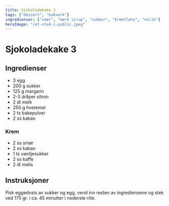 ```yaml
---
title: Sjokoladekake 3
tags: ["dessert", "bakverk"]
ingredienser: ["smør", "mørk sirup", "sukker", "kremfløte", "nelik"]
heroImage: "/et-sted-i-public.jpeg"
---
```


# Sjokoladekake 3

## Ingredienser

- 3 egg
- 200 g sukker
- 125 g margarin
- 2-3 dråper sitron
- 2 dl melk
- 250 g hvetemel
- 2 ts bakepulver
- 2 ss kakao

### Krem

- 2 ss smør
- 2 ss kakao
- 1 ts vaniljesukker
- 2 ss kaffe
- 2 dl melis

## Instruksjoner

Pisk eggedosis av sukker og egg, vend inn resten av ingrediensene og stek ved 175 gr. i ca. 45 minutter i nederste rille. 
